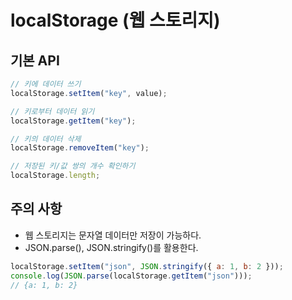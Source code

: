 # localStorage (웹 스토리지)

## 기본 API

```javascript
// 키에 데이터 쓰기
localStorage.setItem("key", value);

// 키로부터 데이터 읽기
localStorage.getItem("key");

// 키의 데이터 삭제
localStorage.removeItem("key");

// 저장된 키/값 쌍의 개수 확인하기
localStorage.length;
```

## 주의 사항

- 웹 스토리지는 문자열 데이터만 저장이 가능하다.
- JSON.parse(), JSON.stringify()를 활용한다.

```javascript
localStorage.setItem("json", JSON.stringify({ a: 1, b: 2 }));
console.log(JSON.parse(localStorage.getItem("json")));
// {a: 1, b: 2}
```
